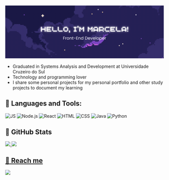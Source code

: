 ![Header](./img/header.gif)
<ul>
  <li>Graduated in Systems Analysis and Development at Universidade Cruzeiro do Sul</li>
  <li>Technology and programming lover</li>
  <li>I share some personal projects for my personal portfolio and other study projects to document my learning</li>
</ul> 

## 🌃 Languages and Tools:
<div>
  <img align=center height=35px width=45px alt='JS' src="https://cdn.jsdelivr.net/gh/devicons/devicon@latest/icons/javascript/javascript-original.svg" />
  <img align=center height=35px width=45px alt='Node.js' src="https://cdn.jsdelivr.net/gh/devicons/devicon@latest/icons/nodejs/nodejs-original.svg" />
  <img align=center height=35px width=45px alt='React' src="https://cdn.jsdelivr.net/gh/devicons/devicon@latest/icons/react/react-original.svg" />
  <img align=center height=35px width=45px alt='HTML' src="https://cdn.jsdelivr.net/gh/devicons/devicon@latest/icons/html5/html5-original.svg" />     
  <img align=center height=35px width=45px alt='CSS' src="https://cdn.jsdelivr.net/gh/devicons/devicon@latest/icons/css3/css3-original.svg" />     
  <img align=center height=35px width=45px alt='Java' src="https://cdn.jsdelivr.net/gh/devicons/devicon@latest/icons/java/java-original.svg" />     
  <img align=center height=35px width=45px alt='Python' src="https://cdn.jsdelivr.net/gh/devicons/devicon@latest/icons/python/python-original.svg" />     
</div>          

## 🌠 GitHub Stats
<div>
<a href="https://github.com/marcelaatsouza">
<img loading="lazy" height="180em" src="https://github-readme-stats.vercel.app/api/top-langs/?username=marcelaatsouza&layout=compact&langs_count=7&theme=dracula"/>
<img loading="lazy" height="180em" src="https://github-readme-stats.vercel.app/api?username=marcelaatsouza&show_icons=true&theme=dracula&include_all_commits=true&count_private=true"/>
</div>

## 🌙 Reach me
<a href="https://www.linkedin.com/in/marcela-ataide-souza-909149253/" target="_blank"><img src="https://img.shields.io/badge/LinkedIn-0077B5?style=for-the-badge&logo=linkedin&logoColor=white" target="_blank"/></a>
